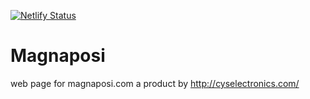 [![Netlify Status](https://api.netlify.com/api/v1/badges/d0d64759-eb50-47e2-ab3c-a954eaa97090/deploy-status)](https://app.netlify.com/sites/magnaposi/deploys)
# Magnaposi
web page for magnaposi.com a product by http://cyselectronics.com/
